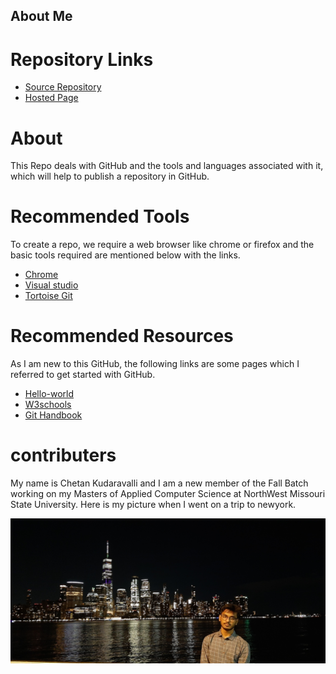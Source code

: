 
## About Me
   
# Repository Links

 * [Source Repository](https://github.com/chetankudaravalli16/Chetan_kudaravalli/blob/master/README.md)
 * [Hosted Page](https://chetankudaravalli16.github.io/Chetan_kudaravalli/)
 
# About
 
 This Repo deals with GitHub and the tools and languages associated with it, which will help to publish a repository in GitHub.
 
# Recommended Tools
 
   To create a repo, we require a web browser like chrome or firefox and the basic tools required are mentioned below with the links.
   
 - [Chrome](https://www.google.com/chrome/)
 - [Visual studio](https://visualstudio.microsoft.com/downloads/)
 - [Tortoise Git](https://tortoisegit.org/download/)
  
# Recommended Resources
  As I am new to this GitHub, the following links are some pages which I referred to get started with GitHub.

- [Hello-world](https://guides.github.com/activities/hello-world/)
- [W3schools](https://www.w3schools.com/whatis/whatis_github.asp)
- [Git Handbook](https://guides.github.com/introduction/git-handbook/)

# contributers

My name is Chetan Kudaravalli and I am a new member of the Fall Batch working on my Masters of Applied Computer Science at NorthWest Missouri State University. Here is my picture when I went on a trip to newyork.

![Image](20190810_223220.jpg)
 
 
